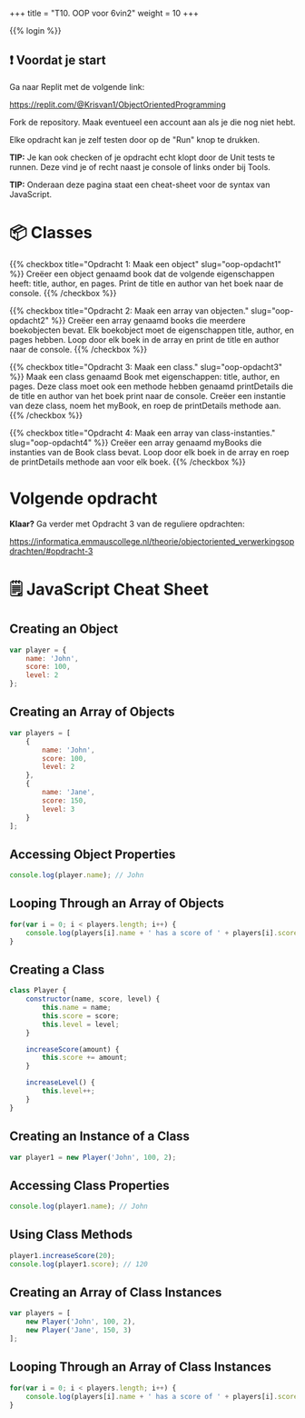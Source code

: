 +++
title = "T10. OOP voor 6vin2"
weight = 10
+++

{{% login %}}

## ❗️ Voordat je start

Ga naar Replit met de volgende link:

https://replit.com/@Krisvan1/ObjectOrientedProgramming

Fork de repository. Maak eventueel een account aan als je die nog niet hebt.

Elke opdracht kan je zelf testen door op de "Run" knop te drukken.

**TIP:** Je kan ook checken of je opdracht echt klopt door de Unit tests te runnen. Deze vind je of recht naast je console of links onder bij Tools.

**TIP:** Onderaan deze pagina staat een cheat-sheet voor de syntax van JavaScript.

# 📦️ Classes


{{% checkbox title="Opdracht 1: Maak een object" slug="oop-opdacht1" %}}
Creëer een object genaamd book dat de volgende eigenschappen heeft: title, author, en pages. Print de title en author van het boek naar de console.
{{% /checkbox %}}

{{% checkbox title="Opdracht 2: Maak een array van objecten." slug="oop-opdacht2" %}}
Creëer een array genaamd books die meerdere boekobjecten bevat. Elk boekobject moet de eigenschappen title, author, en pages hebben. Loop door elk boek in de array en print de title en author naar de console.
{{% /checkbox %}}

{{% checkbox title="Opdracht 3: Maak een class." slug="oop-opdacht3" %}}
Maak een class genaamd Book met eigenschappen: title, author, en pages. Deze class moet ook een methode hebben genaamd printDetails die de title en author van het boek print naar de console. Creëer een instantie van deze class, noem het myBook, en roep de printDetails methode aan.
{{% /checkbox %}}

{{% checkbox title="Opdracht 4:  Maak een array van class-instanties." slug="oop-opdacht4" %}}
Creëer een array genaamd myBooks die instanties van de Book class bevat. Loop door elk boek in de array en roep de printDetails methode aan voor elk boek.
{{% /checkbox %}}

# Volgende opdracht

**Klaar?** Ga verder met Opdracht 3 van de reguliere opdrachten:

https://informatica.emmauscollege.nl/theorie/objectoriented_verwerkingsopdrachten/#opdracht-3


# 🗒️ JavaScript Cheat Sheet

## Creating an Object
```javascript
var player = {
    name: 'John',
    score: 100,
    level: 2
};
```

## Creating an Array of Objects
```javascript
var players = [
    {
        name: 'John',
        score: 100,
        level: 2
    },
    {
        name: 'Jane',
        score: 150,
        level: 3
    }
];
```

## Accessing Object Properties
```javascript
console.log(player.name); // John
```

## Looping Through an Array of Objects
```javascript
for(var i = 0; i < players.length; i++) {
    console.log(players[i].name + ' has a score of ' + players[i].score);
}
```

## Creating a Class
```javascript
class Player {
    constructor(name, score, level) {
        this.name = name;
        this.score = score;
        this.level = level;
    }

    increaseScore(amount) {
        this.score += amount;
    }

    increaseLevel() {
        this.level++;
    }
}
```

## Creating an Instance of a Class
```javascript
var player1 = new Player('John', 100, 2);
```

## Accessing Class Properties
```javascript
console.log(player1.name); // John
```

## Using Class Methods
```javascript
player1.increaseScore(20);
console.log(player1.score); // 120
```

## Creating an Array of Class Instances
```javascript
var players = [
    new Player('John', 100, 2),
    new Player('Jane', 150, 3)
];
```

## Looping Through an Array of Class Instances
```javascript
for(var i = 0; i < players.length; i++) {
    console.log(players[i].name + ' has a score of ' + players[i].score);
}
```
